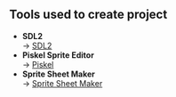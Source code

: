 ## Tools used to create project
- **SDL2**  
  → [SDL2](https://www.libsdl.org/)  
- **Piskel Sprite Editor**  
  → [Piskel](https://www.piskelapp.com/)  
- **Sprite Sheet Maker**  
  → [Sprite Sheet Maker](https://www.finalparsec.com/tools/sprite_sheet_maker)  
